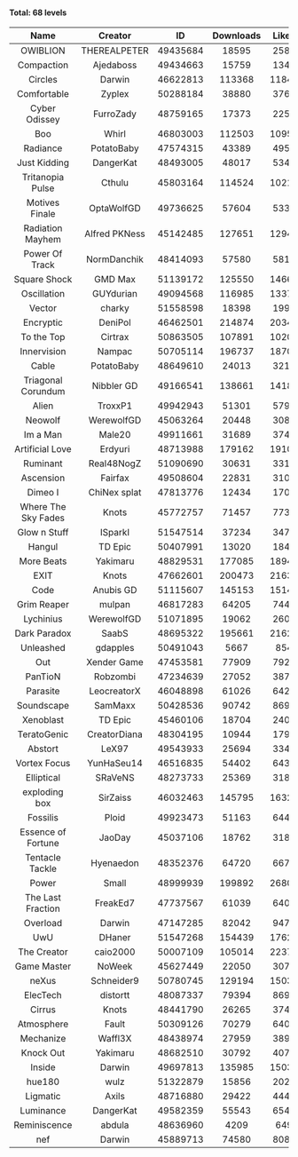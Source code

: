 #### Total: 68 levels

| Name | Creator | ID | Downloads | Likes |
|:---:|:---:|:---:|:---:|:---:|
| OWIBLION | THEREALPETER | 49435684 | 18595 | 2583
| Compaction | Ajedaboss | 49434663 | 15759 | 1346
| Circles | Darwin | 46622813 | 113368 | 11849
| Comfortable  | Zyplex | 50288184 | 38880 | 3762
| Cyber Odissey | FurroZady | 48759165 | 17373 | 2256
| Boo | Whirl | 46803003 | 112503 | 10957
| Radiance | PotatoBaby | 47574315 | 43389 | 4956
| Just Kidding | DangerKat | 48493005 | 48017 | 5342
| Tritanopia Pulse | Cthulu | 45803164 | 114524 | 10211
| Motives Finale | OptaWolfGD | 49736625 | 57604 | 5338
| Radiation Mayhem | Alfred PKNess | 45142485 | 127651 | 12944
| Power Of Track | NormDanchik | 48414093 | 57580 | 5818
| Square Shock | GMD Max | 51139172 | 125550 | 14665
| Oscillation | GUYdurian | 49094568 | 116985 | 13377
| Vector | charky | 51558598 | 18398 | 1995
| Encryptic | DeniPol | 46462501 | 214874 | 20342
| To the Top | Cirtrax | 50863505 | 107891 | 10202
| Innervision | Nampac | 50705114 | 196737 | 18701
| Cable | PotatoBaby | 48649610 | 24013 | 3213
| Triagonal Corundum | Nibbler GD | 49166541 | 138661 | 14184
| Alien | TroxxP1 | 49942943 | 51301 | 5792
| Neowolf | WerewolfGD | 45063264 | 20448 | 3083
| Im a Man | Male20 | 49911661 | 31689 | 3748
| Artificial Love | Erdyuri | 48713988 | 179162 | 19108
| Ruminant | Real48NogZ | 51090690 | 30631 | 3314
| Ascension | Fairfax | 49508604 | 22831 | 3104
| Dimeo I | ChiNex splat | 47813776 | 12434 | 1704
| Where The Sky Fades | Knots | 45772757 | 71457 | 7737
| Glow n Stuff | ISparkI | 51547514 | 37234 | 3472
| Hangul | TD Epic | 50407991 | 13020 | 1842
| More Beats | Yakimaru | 48829531 | 177085 | 18944
| EXIT | Knots | 47662601 | 200473 | 21639
| Code | Anubis GD | 51115607 | 145153 | 15142
| Grim Reaper | mulpan | 46817283 | 64205 | 7443
| Lychinius | WerewolfGD | 51071895 | 19062 | 2602
| Dark Paradox | SaabS | 48695322 | 195661 | 21622
| Unleashed | gdapples | 50491043 | 5667 | 854
| Out | Xender Game | 47453581 | 77909 | 7927
| PanTioN | Robzombi | 47234639 | 27052 | 3874
| Parasite | LeocreatorX | 46048898 | 61026 | 6421
| Soundscape | SamMaxx | 50428536 | 90742 | 8697
| Xenoblast | TD Epic | 45460106 | 18704 | 2401
| TeratoGenic | CreatorDiana | 48304195 | 10944 | 1791
| Abstort | LeX97 | 49543933 | 25694 | 3348
| Vortex Focus | YunHaSeu14 | 46516835 | 54402 | 6432
| Elliptical | SRaVeNS | 48273733 | 25369 | 3182
| exploding box | SirZaiss | 46032463 | 145795 | 16323
| Fossilis | Ploid | 49923473 | 51163 | 6447
| Essence of Fortune | JaoDay | 45037106 | 18762 | 3188
| Tentacle Tackle | Hyenaedon | 48352376 | 64720 | 6679
| Power | Small | 48999939 | 199892 | 26807
| The Last Fraction | FreakEd7 | 47737567 | 61039 | 6407
| Overload | Darwin | 47147285 | 82042 | 9479
| UwU | DHaner | 51547268 | 154439 | 17622
| The Creator | caio2000 | 50007109 | 105014 | 22376
| Game Master | NoWeek | 45627449 | 22050 | 3070
| neXus  | Schneider9 | 50780745 | 129194 | 15033
| ElecTech | distortt | 48087337 | 79394 | 8694
| Cirrus | Knots | 48441790 | 26265 | 3747
| Atmosphere | Fault | 50309126 | 70279 | 6406
| Mechanize | Waffl3X | 48438974 | 27959 | 3892
| Knock Out | Yakimaru | 48682510 | 30792 | 4078
| Inside | Darwin | 49697813 | 135985 | 15036
| hue180 | wulz | 51322879 | 15856 | 2025
| Ligmatic | Axils | 48716880 | 29422 | 4449
| Luminance | DangerKat | 49582359 | 55543 | 6545
| Reminiscence | abdula | 48636960 | 4209 | 649
| nef | Darwin | 45889713 | 74580 | 8081
